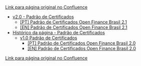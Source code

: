[Link para página original no Confluence](https://openfinancebrasil.atlassian.net/wiki/spaces/OF/pages/240649793)

- [v2.0 - Padrão de Certificados](../../../../OF/Open%20Finance%20Brasil/Seguran%c3%a7a/Padr%c3%a3o%20de%20Certificados/v2.0%20-%20Padr%c3%a3o%20de%20Certificados/index)
    - [\[PT\] Padrão de Certificados Open Finance Brasil 2.1](../../../../OF/Open%20Finance%20Brasil/Seguran%c3%a7a/Padr%c3%a3o%20de%20Certificados/v2.0%20-%20Padr%c3%a3o%20de%20Certificados/[PT]%20Padr%c3%a3o%20de%20Certificados%20Open%20Finance%20Brasil%202.1)
    - [\[EN\] Padrão de Certificados Open Finance Brasil 2.1](../../../../OF/Open%20Finance%20Brasil/Seguran%c3%a7a/Padr%c3%a3o%20de%20Certificados/v2.0%20-%20Padr%c3%a3o%20de%20Certificados/[EN]%20Padr%c3%a3o%20de%20Certificados%20Open%20Finance%20Brasil%202.1)
- [Histórico da página - Padrão de Certificados](../../../../OF/Open%20Finance%20Brasil/Seguran%c3%a7a/Padr%c3%a3o%20de%20Certificados/Hist%c3%b3rico%20da%20p%c3%a1gina%20-%20Padr%c3%a3o%20de%20Certificados/index)
    - [v1.0 Padrão de Certificados](../../../../OF/Open%20Finance%20Brasil/Seguran%c3%a7a/Padr%c3%a3o%20de%20Certificados/Hist%c3%b3rico%20da%20p%c3%a1gina%20-%20Padr%c3%a3o%20de%20Certificados/v1.0%20Padr%c3%a3o%20de%20Certificados/index)
        - [\[PT\] Padrão de Certificados Open Finance Brasil 2.0](../../../../OF/Open%20Finance%20Brasil/Seguran%c3%a7a/Padr%c3%a3o%20de%20Certificados/Hist%c3%b3rico%20da%20p%c3%a1gina%20-%20Padr%c3%a3o%20de%20Certificados/v1.0%20Padr%c3%a3o%20de%20Certificados/[PT]%20Padr%c3%a3o%20de%20Certificados%20Open%20Finance%20Brasil%202.0)
        - [\[EN\] Padrão de Certificados Open Finance Brasil 2.0](../../../../OF/Open%20Finance%20Brasil/Seguran%c3%a7a/Padr%c3%a3o%20de%20Certificados/Hist%c3%b3rico%20da%20p%c3%a1gina%20-%20Padr%c3%a3o%20de%20Certificados/v1.0%20Padr%c3%a3o%20de%20Certificados/[EN]%20Padr%c3%a3o%20de%20Certificados%20Open%20Finance%20Brasil%202.0)

[Link para página original no Confluence](https://openfinancebrasil.atlassian.net/wiki/spaces/OF/pages/240649793)